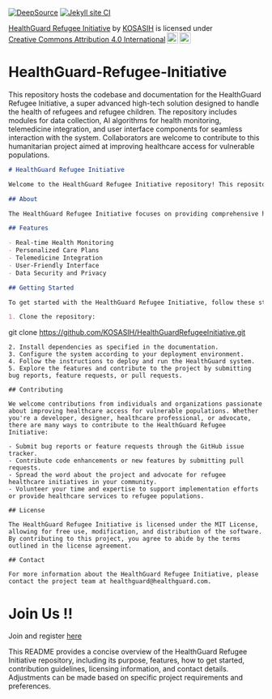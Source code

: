 [![DeepSource](https://app.deepsource.com/gh/KOSASIH/HealthGuard-Refugee-Initiative.svg/?label=active+issues&show_trend=true&token=imWVPP0BPcMg90adUmZyUdGn)](https://app.deepsource.com/gh/KOSASIH/HealthGuard-Refugee-Initiative/)
[![Jekyll site CI](https://github.com/KOSASIH/HealthGuard-Refugee-Initiative/actions/workflows/jekyll-docker.yml/badge.svg)](https://github.com/KOSASIH/HealthGuard-Refugee-Initiative/actions/workflows/jekyll-docker.yml)
<p xmlns:cc="http://creativecommons.org/ns#" xmlns:dct="http://purl.org/dc/terms/"><a property="dct:title" rel="cc:attributionURL" href="https://github.com/KOSASIH/HealthGuard-Refugee-Initiative">HealthGuard Refugee Initiative</a> by <a rel="cc:attributionURL dct:creator" property="cc:attributionName" href="https://www.linkedin.com/in/kosasih-81b46b5a">KOSASIH</a> is licensed under <a href="https://creativecommons.org/licenses/by/4.0/?ref=chooser-v1" target="_blank" rel="license noopener noreferrer" style="display:inline-block;">Creative Commons Attribution 4.0 International<img style="height:22px!important;margin-left:3px;vertical-align:text-bottom;" src="https://mirrors.creativecommons.org/presskit/icons/cc.svg?ref=chooser-v1"><img style="height:22px!important;margin-left:3px;vertical-align:text-bottom;" src="https://mirrors.creativecommons.org/presskit/icons/by.svg?ref=chooser-v1"></a></p>

# HealthGuard-Refugee-Initiative

This repository hosts the codebase and documentation for the HealthGuard Refugee Initiative, a super advanced high-tech solution designed to handle the health of refugees and refugee children. The repository includes modules for data collection, AI algorithms for health monitoring, telemedicine integration, and user interface components for seamless interaction with the system. Collaborators are welcome to contribute to this humanitarian project aimed at improving healthcare access for vulnerable populations.

```markdown
# HealthGuard Refugee Initiative

Welcome to the HealthGuard Refugee Initiative repository! This repository hosts the codebase and documentation for a groundbreaking project aimed at revolutionizing refugee healthcare through advanced technology solutions.

## About

The HealthGuard Refugee Initiative focuses on providing comprehensive health monitoring and support, with a special emphasis on the health and well-being of refugee children. By leveraging cutting-edge technology, including advanced sensors, AI algorithms, and telemedicine capabilities, this initiative aims to address the unique healthcare challenges faced by refugee populations.

## Features

- Real-time Health Monitoring
- Personalized Care Plans
- Telemedicine Integration
- User-Friendly Interface
- Data Security and Privacy

## Getting Started

To get started with the HealthGuard Refugee Initiative, follow these steps:

1. Clone the repository:
```

git clone https://github.com/KOSASIH/HealthGuardRefugeeInitiative.git

```
2. Install dependencies as specified in the documentation.
3. Configure the system according to your deployment environment.
4. Follow the instructions to deploy and run the HealthGuard system.
5. Explore the features and contribute to the project by submitting bug reports, feature requests, or pull requests.

## Contributing

We welcome contributions from individuals and organizations passionate about improving healthcare access for vulnerable populations. Whether you're a developer, designer, healthcare professional, or advocate, there are many ways to contribute to the HealthGuard Refugee Initiative:

- Submit bug reports or feature requests through the GitHub issue tracker.
- Contribute code enhancements or new features by submitting pull requests.
- Spread the word about the project and advocate for refugee healthcare initiatives in your community.
- Volunteer your time and expertise to support implementation efforts or provide healthcare services to refugee populations.

## License

The HealthGuard Refugee Initiative is licensed under the MIT License, allowing for free use, modification, and distribution of the software. By contributing to this project, you agree to abide by the terms outlined in the license agreement.

## Contact

For more information about the HealthGuard Refugee Initiative, please contact the project team at healthguard@healthguard.com.

```

# Join Us !!

Join and register [here](https://mithackmedicine-refugee-hackathon.mn.co/share/_MsrkOmWgHKcAp12?utm_source=manual)

This README provides a concise overview of the HealthGuard Refugee Initiative repository, including its purpose, features, how to get started, contribution guidelines, licensing information, and contact details. Adjustments can be made based on specific project requirements and preferences.
